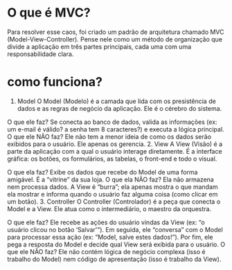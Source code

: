 # O que é MVC?
Para resolver esse caos, foi criado um padrão de arquitetura chamado MVC (Model-View-Controller). Pense nele como um método de organização que divide a aplicação em três partes principais, cada uma com uma responsabilidade clara. 

# como funciona?

1. Model
O Model (Modelo) é a camada que lida com os presistência de dados e as regras de negócio da aplicação. Ele é o cérebro do sistema.

O que ele faz? Se conecta ao banco de dados, valida as informações (ex: um e-mail é válido? a senha tem 8 caracteres?) e executa a lógica principal.
O que ele NÃO faz? Ele não tem a menor ideia de como os dados serão exibidos para o usuário. Ele apenas os gerencia.
2. View
A View (Visão) é a parte da aplicação com a qual o usuário interage diretamente. É a interface gráfica: os botões, os formulários, as tabelas, o front-end e todo o visual.

O que ela faz? Exibe os dados que recebe do Model de uma forma amigável. É a “vitrine” da sua loja.
O que ela NÃO faz? Ela não armazena nem processa dados. A View é “burra”; ela apenas mostra o que mandam ela mostrar e informa quando o usuário faz alguma coisa (como clicar em um botão).
3. Controller
O Controller (Controlador) é a peça que conecta o Model e a View. Ele atua como o intermediário, o maestro da orquestra.

O que ele faz? Ele recebe as ações do usuário vindas da View (ex: “o usuário clicou no botão ‘Salvar'”). Em seguida, ele “conversa” com o Model para processar essa ação (ex: “Model, salve estes dados!”). Por fim, ele pega a resposta do Model e decide qual View será exibida para o usuário.
O que ele NÃO faz? Ele não contém lógica de negócio complexa (isso é trabalho do Model) nem código de apresentação (isso é trabalho da View).